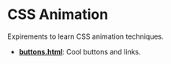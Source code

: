 # CSS Animation
Expirements to learn CSS animation techniques.

- **[buttons.html](buttons.html)**: Cool buttons and links.